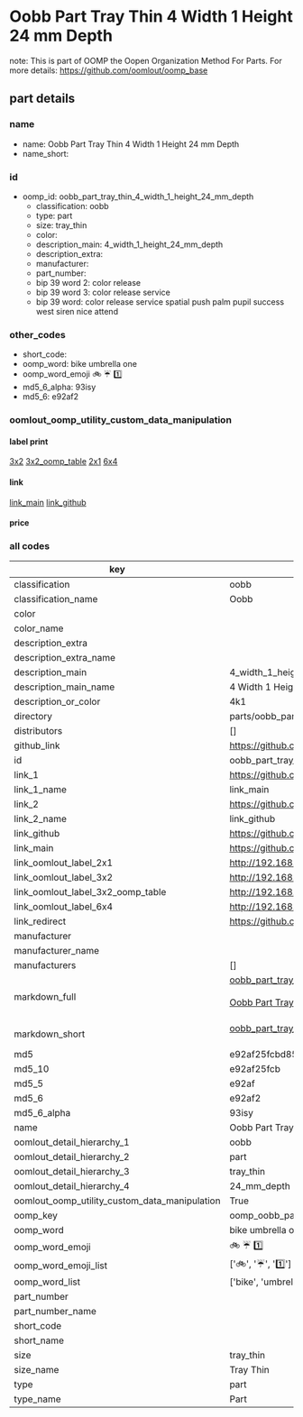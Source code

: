 # Oobb Part Tray Thin 4 Width 1 Height 24 mm Depth  

note: This is part of OOMP the Oopen Organization Method For Parts. For more details: https://github.com/oomlout/oomp_base

##  part details
  







### name
* name: Oobb Part Tray Thin 4 Width 1 Height 24 mm Depth
* name_short: 
### id
* oomp_id: oobb_part_tray_thin_4_width_1_height_24_mm_depth
  * classification: oobb
  * type: part
  * size: tray_thin
  * color: 
  * description_main: 4_width_1_height_24_mm_depth
  * description_extra: 
  * manufacturer: 
  * part_number: 
  * bip 39 word 2: color release
  * bip 39 word 3: color release service
  * bip 39 word: color release service spatial push palm pupil success west siren nice attend

### other_codes
* short_code: 
* oomp_word: bike umbrella one
* oomp_word_emoji :bike: :umbrella: :one:
* md5_6_alpha: 93isy
* md5_6: e92af2






### oomlout_oomp_utility_custom_data_manipulation
#### label print
[3x2](http://192.168.1.245:1112/?label=oomp%2093isy)
[3x2_oomp_table](http://192.168.1.108:1112/?label=oomp%2093isy)
[2x1](http://192.168.1.242:1112/?label=oomp%2093isy)
[6x4](http://192.168.1.55:1112/?label=oomp%2093isy)    

#### link

[link_main](https://github.com/oomlout/oomlout_oomp_version_1_messy/tree/main/parts/oobb_part_tray_thin_4_width_1_height_24_mm_depth) [link_github](https://github.com/oomlout/oomlout_oomp_version_1_messy/tree/main/parts/oobb_part_tray_thin_4_width_1_height_24_mm_depth)                             

#### price







### all codes 
| key | value |  
| --- | --- |  
| classification | oobb |  
| classification_name | Oobb |  
| color |  |  
| color_name |  |  
| description_extra |  |  
| description_extra_name |  |  
| description_main | 4_width_1_height_24_mm_depth |  
| description_main_name | 4 Width 1 Height 24 mm Depth |  
| description_or_color | 4k1 |  
| directory | parts/oobb_part_tray_thin_4_width_1_height_24_mm_depth |  
| distributors | [] |  
| github_link | https://github.com/oomlout/oomlout_oomp_part_src/tree/main/parts/oobb_part_tray_thin_4_width_1_height_24_mm_depth |  
| id | oobb_part_tray_thin_4_width_1_height_24_mm_depth |  
| link_1 | https://github.com/oomlout/oomlout_oomp_version_1_messy/tree/main/parts/oobb_part_tray_thin_4_width_1_height_24_mm_depth |  
| link_1_name | link_main |  
| link_2 | https://github.com/oomlout/oomlout_oomp_version_1_messy/tree/main/parts/oobb_part_tray_thin_4_width_1_height_24_mm_depth |  
| link_2_name | link_github |  
| link_github | https://github.com/oomlout/oomlout_oomp_version_1_messy/tree/main/parts/oobb_part_tray_thin_4_width_1_height_24_mm_depth |  
| link_main | https://github.com/oomlout/oomlout_oomp_version_1_messy/tree/main/parts/oobb_part_tray_thin_4_width_1_height_24_mm_depth |  
| link_oomlout_label_2x1 | http://192.168.1.242:1112/?label=oomp%2093isy |  
| link_oomlout_label_3x2 | http://192.168.1.245:1112/?label=oomp%2093isy |  
| link_oomlout_label_3x2_oomp_table | http://192.168.1.108:1112/?label=oomp%2093isy |  
| link_oomlout_label_6x4 | http://192.168.1.55:1112/?label=oomp%2093isy |  
| link_redirect | https://github.com/oomlout/oomlout_oomp_version_1_messy/tree/main/parts/oobb_part_tray_thin_4_width_1_height_24_mm_depth |  
| manufacturer |  |  
| manufacturer_name |  |  
| manufacturers | [] |  
| markdown_full | [oobb_part_tray_thin_4_width_1_height_24_mm_depth](none)<br>[](none)<br>[Oobb Part Tray Thin 4 Width 1 Height 24 Mm Depth](none)<br><br> |  
| markdown_short | [oobb_part_tray_thin_4_width_1_height_24_mm_depth](none)<br><br> |  
| md5 | e92af25fcbd855be7d575d09886d496d |  
| md5_10 | e92af25fcb |  
| md5_5 | e92af |  
| md5_6 | e92af2 |  
| md5_6_alpha | 93isy |  
| name | Oobb Part Tray Thin 4 Width 1 Height 24 mm Depth |  
| oomlout_detail_hierarchy_1 | oobb |  
| oomlout_detail_hierarchy_2 | part |  
| oomlout_detail_hierarchy_3 | tray_thin |  
| oomlout_detail_hierarchy_4 | 24_mm_depth |  
| oomlout_oomp_utility_custom_data_manipulation | True |  
| oomp_key | oomp_oobb_part_tray_thin_4_width_1_height_24_mm_depth |  
| oomp_word | bike umbrella one |  
| oomp_word_emoji | :bike: :umbrella: :one: |  
| oomp_word_emoji_list | [':bike:', ':umbrella:', ':one:'] |  
| oomp_word_list | ['bike', 'umbrella', 'one'] |  
| part_number |  |  
| part_number_name |  |  
| short_code |  |  
| short_name |  |  
| size | tray_thin |  
| size_name | Tray Thin |  
| type | part |  
| type_name | Part |  
